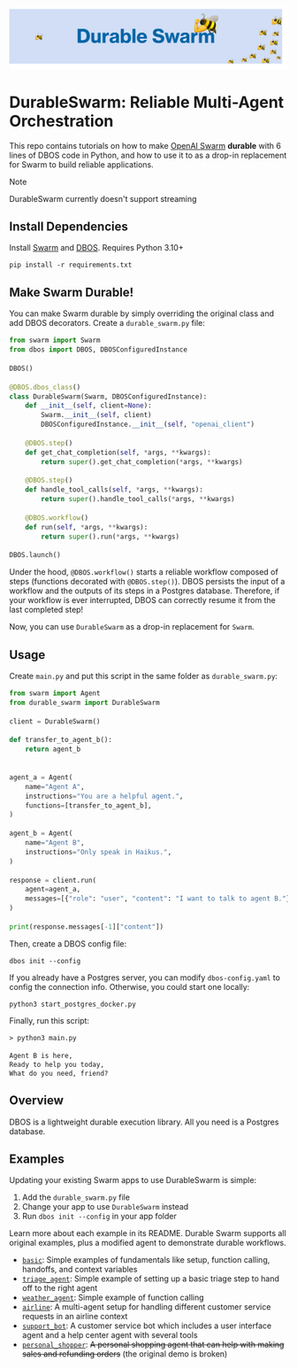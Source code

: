 ![Durable Swarm Logo](assets/durable-swarm-banner.png)

# DurableSwarm: Reliable Multi-Agent Orchestration

This repo contains tutorials on how to make [OpenAI Swarm](https://github.com/openai/swarm/tree/main) **durable** with 6 lines of DBOS code in Python, and how to use it to as a drop-in replacement for Swarm to build reliable applications.

> [!NOTE]
> DurableSwarm currently doesn't support streaming

## Install Dependencies

Install [Swarm](https://github.com/openai/swarm/tree/main) and [DBOS](https://github.com/dbos-inc/dbos-transact-py). Requires Python 3.10+
```
pip install -r requirements.txt
```

## Make Swarm Durable!

You can make Swarm durable by simply overriding the original class and add DBOS decorators.
Create a `durable_swarm.py` file:

```python
from swarm import Swarm
from dbos import DBOS, DBOSConfiguredInstance

DBOS()

@DBOS.dbos_class()
class DurableSwarm(Swarm, DBOSConfiguredInstance):
    def __init__(self, client=None):
        Swarm.__init__(self, client)
        DBOSConfiguredInstance.__init__(self, "openai_client")

    @DBOS.step()
    def get_chat_completion(self, *args, **kwargs):
        return super().get_chat_completion(*args, **kwargs)

    @DBOS.step()
    def handle_tool_calls(self, *args, **kwargs):
        return super().handle_tool_calls(*args, **kwargs)

    @DBOS.workflow()
    def run(self, *args, **kwargs):
        return super().run(*args, **kwargs)

DBOS.launch()
```

Under the hood, `@DBOS.workflow()` starts a reliable workflow composed of steps (functions decorated with `@DBOS.step()`).
DBOS persists the input of a workflow and the outputs of its steps in a Postgres database.
Therefore, if your workflow is ever interrupted, DBOS can correctly resume it from the last completed step!

Now, you can use `DurableSwarm` as a drop-in replacement for `Swarm`.

## Usage

Create `main.py` and put this script in the same folder as `durable_swarm.py`:

```python
from swarm import Agent
from durable_swarm import DurableSwarm

client = DurableSwarm()

def transfer_to_agent_b():
    return agent_b


agent_a = Agent(
    name="Agent A",
    instructions="You are a helpful agent.",
    functions=[transfer_to_agent_b],
)

agent_b = Agent(
    name="Agent B",
    instructions="Only speak in Haikus.",
)

response = client.run(
    agent=agent_a,
    messages=[{"role": "user", "content": "I want to talk to agent B."}],
)

print(response.messages[-1]["content"])
```

Then, create a DBOS config file:
```
dbos init --config
```

If you already have a Postgres server, you can modify `dbos-config.yaml` to config the connection info.
Otherwise, you could start one locally:
```
python3 start_postgres_docker.py
```

Finally, run this script:
```
> python3 main.py

Agent B is here,
Ready to help you today,
What do you need, friend?
```

## Overview

DBOS is a lightweight durable execution library. All you need is a Postgres database.

## Examples

Updating your existing Swarm apps to use DurableSwarm is simple:
1. Add the `durable_swarm.py` file
2. Change your app to use `DurableSwarm` instead
3. Run `dbos init --config` in your app folder

Learn more about each example in its README. Durable Swarm supports all original examples, plus a modified agent to demonstrate durable workflows.

- [`basic`](examples/basic/): Simple examples of fundamentals like setup, function calling, handoffs, and context variables
- [`triage_agent`](examples/triage_agent/): Simple example of setting up a basic triage step to hand off to the right agent
- [`weather_agent`](examples/weather_agent/): Simple example of function calling
- [`airline`](examples/airline/): A multi-agent setup for handling different customer service requests in an airline context
- [`support_bot`](examples/support_bot/): A customer service bot which includes a user interface agent and a help center agent with several tools
- [`personal_shopper`](#): ~~A personal shopping agent that can help with making sales and refunding orders~~ (the original demo is broken)